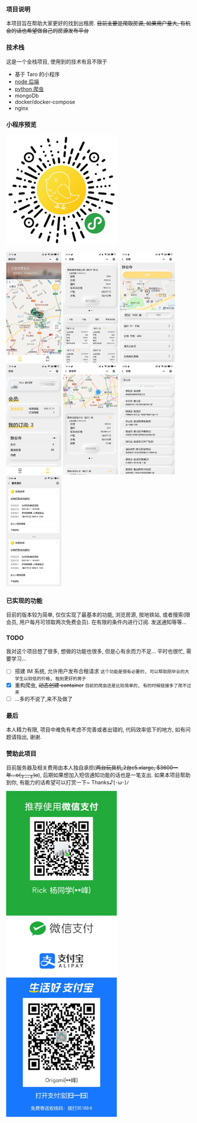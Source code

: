 ### 项目说明

本项目旨在帮助大家更好的找到出租房. ~~目前主要是爬取房源, 如果用户量大, 有机会的话也希望做自己的房源发布平台~~

### 技术栈

这是一个全栈项目, 使用到的技术有且不限于

- 基于 Taro 的小程序
- [node 后端](https://github.com/into-the-blue/indigo-node-server)
- [python 爬虫](https://github.com/into-the-blue/indigo_crawler)
- mongoDb
- docker/docker-compose
- nginx

### 小程序预览
<img 
src='./readme/qrcode.jpg'
width='300'
/>

<img
src='./readme/img_1.jpeg'
width='150'
/>
<img
src='./readme/img_2.jpeg'
width='150'
/>
<img
src='./readme/img_3.jpeg'
width='150'
/>
<img
src='./readme/img_4.jpeg'
width='150'
/>
<img
src='./readme/img_5.jpeg'
width='150'
/>
<img
src='./readme/img_6.jpeg'
width='150'
/>
<img
src='./readme/img_7.jpeg'
width='150'
/>

### 已实现的功能

目前的版本较为简单, 仅仅实现了最基本的功能, 浏览房源, 按地铁站, 或者搜索(限会员, 用户每月可领取两次免费会员). 在有限的条件内进行订阅. 发送通知等等...

### TODO

我对这个项目想了很多, 想做的功能也很多, 但是心有余而力不足... 平时也很忙, 需要学习...

- [ ] 搭建 IM 系统, 允许用户发布合租请求 `这个功能是很有必要的, 可以帮助刚毕业的大学生以较低的价格, 租到更好的房子`
- [x] 重构爬虫, ~~动态创建 container~~ `目前的爬虫还是比较简单的, 有的时候链接多了爬不过来`
- [ ] ...多的不说了,来不及做了

### 最后

本人精力有限, 项目中难免有考虑不完善或者出错的, 代码效率低下的地方, 如有问题请指出, 谢谢.


### 赞助此项目

目前服务器及相关费用由本人独自承担(~~两台玩具机,2台c5.xlarge, $3600一年...o(╥﹏╥)o~~), 后期如果想加入短信通知功能的话也是一笔支出. 如果本项目帮助到你, 有能力的话希望可以打赏一下~ Thanks♪(･ω･)ﾉ

<img
src='./readme/wechat_pay.jpeg'
width='300'
/>
<img
src='./readme/alipay.jpeg'
width='300'
/>